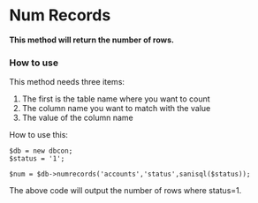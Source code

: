 # Num Records #
**This method will return the number of rows.**

### How to use ###
This method needs three items:
  1. The first is the table name where you want to count
  1. The column name you want to match with the value
  1. The value of the column name

How to use this:

```
$db = new dbcon;
$status = '1';

$num = $db->numrecords('accounts','status',sanisql($status));
```

The above code will output the number of rows where status=1.